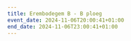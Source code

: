 ```yaml
---
title: Erembodegem B - B ploeg
event_date: 2024-11-06T20:00:41+01:00
end_date: 2024-11-06T23:00:41+01:00
---
```

